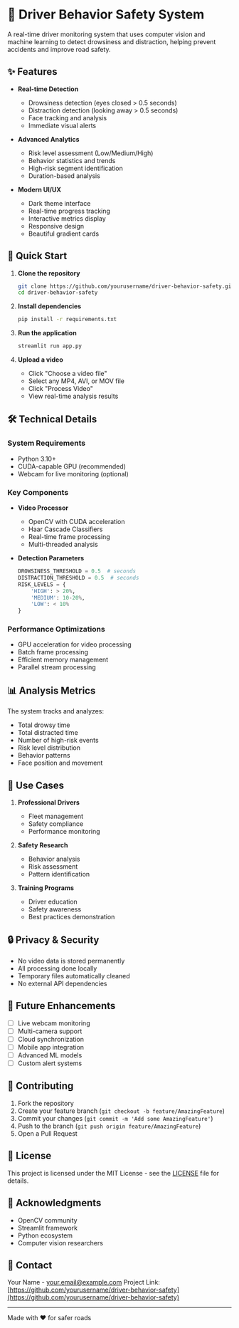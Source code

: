 # 🚗 Driver Behavior Safety System

A real-time driver monitoring system that uses computer vision and machine learning to detect drowsiness and distraction, helping prevent accidents and improve road safety.

## ✨ Features

- **Real-time Detection**
  - Drowsiness detection (eyes closed > 0.5 seconds)
  - Distraction detection (looking away > 0.5 seconds)
  - Face tracking and analysis
  - Immediate visual alerts

- **Advanced Analytics**
  - Risk level assessment (Low/Medium/High)
  - Behavior statistics and trends
  - High-risk segment identification
  - Duration-based analysis

- **Modern UI/UX**
  - Dark theme interface
  - Real-time progress tracking
  - Interactive metrics display
  - Responsive design
  - Beautiful gradient cards

## 🚀 Quick Start

1. **Clone the repository**
   ```bash
   git clone https://github.com/yourusername/driver-behavior-safety.git
   cd driver-behavior-safety
   ```

2. **Install dependencies**
   ```bash
   pip install -r requirements.txt
   ```

3. **Run the application**
   ```bash
   streamlit run app.py
   ```

4. **Upload a video**
   - Click "Choose a video file"
   - Select any MP4, AVI, or MOV file
   - Click "Process Video"
   - View real-time analysis results

## 🛠️ Technical Details

### System Requirements
- Python 3.10+
- CUDA-capable GPU (recommended)
- Webcam for live monitoring (optional)

### Key Components
- **Video Processor**
  - OpenCV with CUDA acceleration
  - Haar Cascade Classifiers
  - Real-time frame processing
  - Multi-threaded analysis

- **Detection Parameters**
  ```python
  DROWSINESS_THRESHOLD = 0.5  # seconds
  DISTRACTION_THRESHOLD = 0.5  # seconds
  RISK_LEVELS = {
      'HIGH': > 20%,
      'MEDIUM': 10-20%,
      'LOW': < 10%
  }
  ```

### Performance Optimizations
- GPU acceleration for video processing
- Batch frame processing
- Efficient memory management
- Parallel stream processing

## 📊 Analysis Metrics

The system tracks and analyzes:
- Total drowsy time
- Total distracted time
- Number of high-risk events
- Risk level distribution
- Behavior patterns
- Face position and movement

## 🎯 Use Cases

1. **Professional Drivers**
   - Fleet management
   - Safety compliance
   - Performance monitoring

2. **Safety Research**
   - Behavior analysis
   - Risk assessment
   - Pattern identification

3. **Training Programs**
   - Driver education
   - Safety awareness
   - Best practices demonstration

## 🔒 Privacy & Security

- No video data is stored permanently
- All processing done locally
- Temporary files automatically cleaned
- No external API dependencies

## 🌟 Future Enhancements

- [ ] Live webcam monitoring
- [ ] Multi-camera support
- [ ] Cloud synchronization
- [ ] Mobile app integration
- [ ] Advanced ML models
- [ ] Custom alert systems

## 🤝 Contributing

1. Fork the repository
2. Create your feature branch (`git checkout -b feature/AmazingFeature`)
3. Commit your changes (`git commit -m 'Add some AmazingFeature'`)
4. Push to the branch (`git push origin feature/AmazingFeature`)
5. Open a Pull Request

## 📝 License

This project is licensed under the MIT License - see the [LICENSE](LICENSE) file for details.

## 🙏 Acknowledgments

- OpenCV community
- Streamlit framework
- Python ecosystem
- Computer vision researchers

## 📧 Contact

Your Name - your.email@example.com
Project Link: [https://github.com/yourusername/driver-behavior-safety](https://github.com/yourusername/driver-behavior-safety)

---
Made with ❤️ for safer roads

